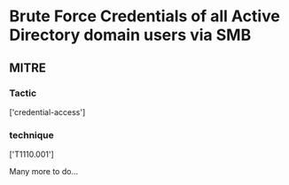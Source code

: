 # Brute Force Credentials of all Active Directory domain users via SMB

## MITRE

### Tactic
['credential-access']

### technique
['T1110.001']

Many more to do...
